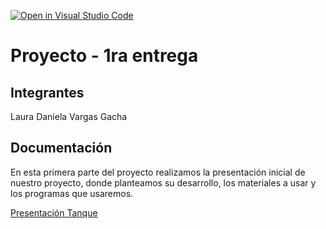 [![Open in Visual Studio Code](https://classroom.github.com/assets/open-in-vscode-2e0aaae1b6195c2367325f4f02e2d04e9abb55f0b24a779b69b11b9e10269abc.svg)](https://classroom.github.com/online_ide?assignment_repo_id=19086753&assignment_repo_type=AssignmentRepo)
# Proyecto - 1ra entrega

## Integrantes
Laura Daniela Vargas Gacha 


## Documentación

En esta primera parte del proyecto realizamos la presentación inicial de nuestro proyecto, donde planteamos su desarrollo, los materiales a usar y los programas que usaremos.


[Presentación Tanque](/Tanque.pdf)
















